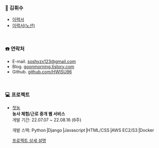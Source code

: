 <br/>

### 📑 김휘수
- [이력서](https://autumn-fog-802.notion.site/HWISU-9078a124cccf4d2c8c5fbe10adc2fc66)
- [이력서(노션)](https://www.notion.so/musimblues/HWISU-9078a124cccf4d2c8c5fbe10adc2fc66?pvs=4)
<br/>

### ☎️ 연락처
- E-mail. soshyzx123@gmail.com
- Blog. [goonmorning.tistory.com](https://goonmorning.tistory.com/)  
- Github. [github.com/HWISU96](https://github.com/HWISU96)

<br/>

### 💻 프로젝트
- [첫농](https://github.com/HWISU96-Portfolio/Firstfarm_backend)  
**농사 체험/근로 중개 웹 서비스**  
개발 기간: 22.07.07 ~ 22.08.16 (6주)  

  개발 스택: Python⎟Django⎟Javascript⎟HTML/CSS⎟AWS EC2/S3⎟Docker  
  
  [프로젝트 상세 설명](https://github.com/HWISU96-Portfolio/Firstfarm_backend)
  
<br/>
